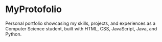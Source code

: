 # MyProtofolio
Personal portfolio showcasing my skills, projects, and experiences as a Computer Science student, built with HTML, CSS, JavaScript, Java, and Python.
